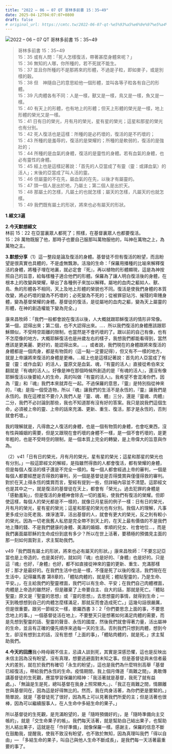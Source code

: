 ```yaml
---
title: "2022 – 06 – 07 QT 哥林多前書 15：35~49"
date: 2025-04-12T04:07:07+0800
draft: false
# original_url: https://cmtc.tw/2022-06-07-qt-%e5%93%a5%e6%9e%97%e5%a4%9a%e5%89%8d%e6%9b%b8-15%ef%bc%9a3549
---
```


![2022 – 06 – 07 QT 哥林多前書 15：35\~49](/images/qt.jpg  "2022 – 06 – 07 QT 哥林多前書 15：35\~49")

> 哥林多前書 15：35\~49  
> 15：35 或有人問：「死人怎樣復活，帶著甚麼身體來呢？」  
> 15：36 無知的人哪，你所種的，若不死就不能生。  
> 15：37 並且你所種的不是那將來的形體，不過是子粒，即如麥子，或是別樣的穀。  
> 15：38 但　神隨自己的意思給他一個形體，並叫各等子粒各有自己的形體。  
> 15：39 凡肉體各有不同：人是一樣，獸又是一樣，鳥又是一樣，魚又是一樣。  
> 15：40 有天上的形體，也有地上的形體；但天上形體的榮光是一樣，地上形體的榮光又是一樣。  
> 15：41 日有日的榮光，月有月的榮光，星有星的榮光；這星和那星的榮光也有分別。  
> 15：42 死人復活也是這樣：所種的是必朽壞的，復活的是不朽壞的；  
> 15：43 所種的是羞辱的，復活的是榮耀的；所種的是軟弱的，復活的是強壯的；  
> 15：44 所種的是血氣的身體，復活的是靈性的身體。若有血氣的身體，也必有靈性的身體。  
> 15：45 經上也是這樣記著說：「首先的人亞當成了有靈（靈：或譯血氣）的活人」；末後的亞當成了叫人活的靈。  
> 15：46 但屬靈的不在先，屬血氣的在先，以後才有屬靈的。  
> 15：47 頭一個人是出於地，乃屬土；第二個人是出於天。  
> 15：48 那屬土的怎樣，凡屬土的也就怎樣；屬天的怎樣，凡屬天的也就怎樣。  
> 15：49 我們既有屬土的形狀，將來也必有屬天的形狀。

**1.經文3遍**

**2.今天默想經文**  
林前 15：22 在亞當裏眾人都死了；照樣，在基督裏眾人也都要復活。  
15：28 萬物既服了他，那時子也要自己服那叫萬物服他的，叫神在萬物之上，為萬物之主。

**3.默想分享**（1）這一整段是論及復活的身體。基督徒不但有復活的盼望，而且盼望是很真實也具體的，不是虛無飄渺。活潑的生命：「保羅用播種的比喻來解釋復活的身體，將種子埋在地裏，就必定會『死』，再以植物的形體顯現，這是為神按照自己的旨意，給每樣種子適合他們的形體。保羅為了讓人明白復活後的身體，在根本上的改變與榮耀，舉出了各種例子來加以解釋。屬地的血肉之軀如人、獸、鳥、魚的形體各不相同，天上及地上形體的榮貌也不同。復活是使我們身體的本質改變，將必朽壞的變為不朽壞的；必死變為不死的；從被罪惡玷污、摧殘的卑賤身體，變為基督榮耀的身體。基督徒的復活，是從屬地的血肉之軀，變為天上屬靈的形體，在神的創造權能下變為完全。」

康來昌牧師：「我們一般都會說在復活以後，人大概就跟耶穌復活的情形非常像。第一個，認得出來；第二個，也不大認得出來。…．所以我們復活的身體應該跟耶穌類似，不受時空距離的限制，也當然是不會朽壞的了。跟以前的自己有像，也有不怎麼像的地方。大概耶穌復活也是卅歲左右的樣子，我想我們都能看得到，當然應該是更美麗、更好的，能認得出來。…，或者說，我們現在的身體跟將來復活的身體都是一個肉身，都是有物質的（這一點一定要記得），但又有不一樣的地方，就是上帝讓將來復活的身體是更棒。…經上也是這樣記著說：首先的人亞當成了有靈（靈：或作血氣）的活人，靈原文是血氣、魂，『有靈的活人』直接從希伯來文翻就是『有魂的活人』。好像是神在那個時候所創造的是『有魂的活人』，還沒有像耶穌復活以後要給人的生命，真的叫做『有靈的活人』。我希望不會混淆你們，因為『靈』和『魂』我們本來就弄在一起。不過保羅的意思，『靈』是特別指從神來的，『魂』是指一個受造物，所以『魂』讓我們的生活不是永恆的，『靈』讓我們是永恆的。我在這裡並不要介入我們人是『靈、魂、體』三分，還是『靈魂、肉體』二分，我們不必討論到那些，我也不知道那有沒有好的答案。我只是說我們這個生命，必須被上帝的靈、上帝的話來充滿、更新、重生、復活，那才是永恆的，否則就會朽壞。」

我的理解就是，凡得救之人復活的身體，也是一個有物質的身體，也會吃東西，沒有性與婚姻的需要，但是又跟現在會朽壞的身體不一樣，是一個不會朽壞的，是更年輕的，也是不受時空的限制，是一個本質上完全的轉變，是上帝偉大的旨意與作為。

（2）v41「日有日的榮光，月有月的榮光，星有星的榮光；這星和那星的榮光也有分別。」一般這節經文的解經，是指雖然得救的人都會復活，都有榮耀的身體，但是每個人復活的樣子還是不完全一樣的。每一個人都會經過上帝的審判，一個是每個人都要經歷是否得救的審判，另一個是基督徒是否得獎賞與僅僅得救的審判。對於在天上得永恆的獎賞而言，聖經有提到一些，但詳細內容並不清楚。這節經文也是其中之一，就是復活的基督徒在天上，都會有「榮光」。過去犯罪的身體是「感動羞恥」，但是復活的身體神會除去一切的羞恥，使我們有復活的榮耀。但即使這樣，每個人的榮光都是不一樣的，就像日月星辰的例子一樣：日有日的榮光，月有月的榮光，星有星的榮光；這星和那星的榮光也有分別。我個人的理解，凡事更多成分治死老我、煉淨渣滓，活出基督的人，就會有更大的榮光，反之則有較小的榮光。因為一切老我舊人私慾是完全帶不到天上的，在天上最有價值的不是我們地上賺的錢、不是我們健康的身體、美滿的婚姻、孝順的兒女、社會地位…，而是我們裏面屬耶穌的生命成份到底有多少？所以在世上活著，要積極的預備見主面的那一刻如何面對主，求主幫助我們。

v49「我們既有屬土的形狀，將來也必有屬天的形狀。」康來昌牧師：「不要忘記亞當也是上帝造的，也是美好的，就如同『魂』也是好的、『身體』也是好的。只是這『魂』也好，『身體』也好，都不如直接從神來的靈的更新、重生、充滿那樣好；那才是最好的。在我們生活中也是一樣，不僅是死了以後的復活，我們現在在生活中，記得羅馬書 第8章的，「體貼肉體的，就是死；體貼聖靈的，乃是生命、平安。」，在主給我們的聖靈裡面，我們可以有生命、平安；在我們自己肉體裡面，肉體是上帝造的雖然好，但是離棄了上帝要自主、自大的話，那就是死亡。『體貼聖靈』原文是『聖靈的思想』或『靈的思想』，去思想靈的事情，就得到生命；一天到晚想想到自己的肉體怎麼樣滿足，那就反而會造成死亡。」這幾句話很嚴厲，但是很重要。跟另一節經文一樣，歌羅西書 3：2「你們要思念上面的事，不要思念地上的事。」一個基督徒活在地上，不要整天只是想著如何滿足肉體的需要，而是先想到聖靈的話、聖靈的聲音、永恆的國度，然後我們就會得著力量，活出屬神的生命，並且有正確的優先順序來過每一天的生活。否則我們只想到肉體，想到今生，卻沒有想到主的話，沒有思想「上面的事」，「體貼肉體的，就是死。」求主幫助我們。

**4.今天的回應**我小時母親不信主，忌諱人談到死，其實是深感恐懼，這也是反映出未信主因為沒有盼望，沒有真理，想要逃避面對未知之事。但是基督徒與未信者最大的差別，就在於我們有確切「永生的盼望」，這也是我們為什麼特別高舉「基督已經復活」，帶給我們永恆的生命。疫情期間，我上個月傳道「兩難之間」，勇敢傳講基督徒的生死觀，應當學習保羅的精神：「我活著就是基督，我死了就有益處。」、「無論是生是死，總叫基督在我身上照常顯大。」、「我正在兩難之間，情願離世與基督同在，因為這是好得無比的。然而，我在肉身活著，為你們更是要緊的。」簡單說，就是「基督徒死了很好，因為馬上可以見著我們所愛的主；但是活著也很棒，因為可以繼續服事人，在人生命中多結生命的果子。」

所以基督徒的生死觀，是充滿盼望的，是「隨時預備好的」，是「隨時準備向主交帳的」，就是「交生命果子的帳」。我們每天活著，就是幫助自己結出果子，也幫助別人結出果子，這就是在「作好準備」，就像保羅一樣。感謝主，保羅的信息不斷在鼓勵我，提醒我，使我不致沒有盼望，也不致於無知，因為真理叫我們「得以自由」— 「多結生命的果子，叫自己與他人生命不斷成長」，是我們每一天活著最重要的事了。